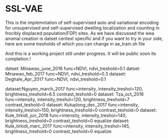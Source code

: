 # SSL-VAE
This is the implemntation of self-supervised auto and variational encoding for unsupervised and self-supervised dwelling localization and counting in frocibly displaced population(FDP) sites. 
As we have discussed the wea anomal creation is datset centext specific and if you want to try in your side, here are some tresholds of which you can change in ae_train.sh file

And this is a working  project still under progress. It will be public soon its completion.! 

datset: Minawao_june_2016    func=NDVI, ndvi_treshold=0.1 
datset: Minawao_feb_2017     func=NDVI, ndvi_treshold=0.3
dataset: Deghale_Apr_2017    func=NDVI, ndvi_treshold=0.1

dataset:Nguyen_march_2017    func=intensity, intensity_treshol=120, brightness_treshold=6.5 contrast_teshold=0
dataset: Tza_oct_2016        func=intensity, intensity_treshol=120, brightness_treshold=7 contrast_teshold=0
dataset: Kutuplong_dec_2017  func=intensity, intensity_treshol=150, brightness_treshold=0 contrast_teshold=0
dataset: Kule_tirkidi_jun_2018  func=intensity, intensity_treshol=140, brightness_treshold=0 contrast_teshold=0 equalize
dataset: Kule_tirkidi_marc_2017  func=intensity, intensity_treshol=145, brightness_treshold=0 contrast_teshold=0 equalize



